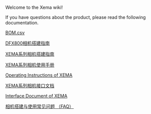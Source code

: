Welcome to the Xema wiki!

If you have questions about the product, please read the following documentation.

[BOM.csv](https://github.com/Open3DV/Xema/wiki/BOM.csv)

[DFX800相机搭建指南](https://github.com/Open3DV/Xema/wiki/DFX800%E7%9B%B8%E6%9C%BA%E6%90%AD%E5%BB%BA%E6%8C%87%E5%8D%97)

[XEMA系列相机搭建指南](https://github.com/Open3DV/Xema/wiki/XEMA%E7%B3%BB%E5%88%97%E7%9B%B8%E6%9C%BA%E6%90%AD%E5%BB%BA%E6%8C%87%E5%8D%97)

[XEMA系列相机使用手册](https://github.com/Open3DV/Xema/wiki/XEMA%E7%B3%BB%E5%88%97%E7%9B%B8%E6%9C%BA%E4%BD%BF%E7%94%A8%E6%89%8B%E5%86%8C)

[Operating Instructions of XEMA](https://github.com/Open3DV/Xema/wiki/Operating-Instructions-of-XEMA)

[XEMA系列相机接口文档](https://github.com/Open3DV/Xema/wiki/XEMA%E7%B3%BB%E5%88%97%E7%9B%B8%E6%9C%BA%E6%8E%A5%E5%8F%A3%E6%96%87%E6%A1%A3)

[Interface Document of XEMA](https://github.com/Open3DV/Xema/wiki/Interface-Document-of-XEMA)

[相机搭建与使用常见问题 （FAQ）](https://github.com/Open3DV/Xema/wiki/%E7%9B%B8%E6%9C%BA%E6%90%AD%E5%BB%BA%E4%B8%8E%E4%BD%BF%E7%94%A8%E5%B8%B8%E8%A7%81%E9%97%AE%E9%A2%98-%EF%BC%88FAQ%EF%BC%89)
